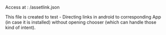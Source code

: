 
Access at : /assetlink.json

This file is created to test - Directing links in android to corresponding App (in case it is installed) without opening chooser (which can handle those kind of intent).
